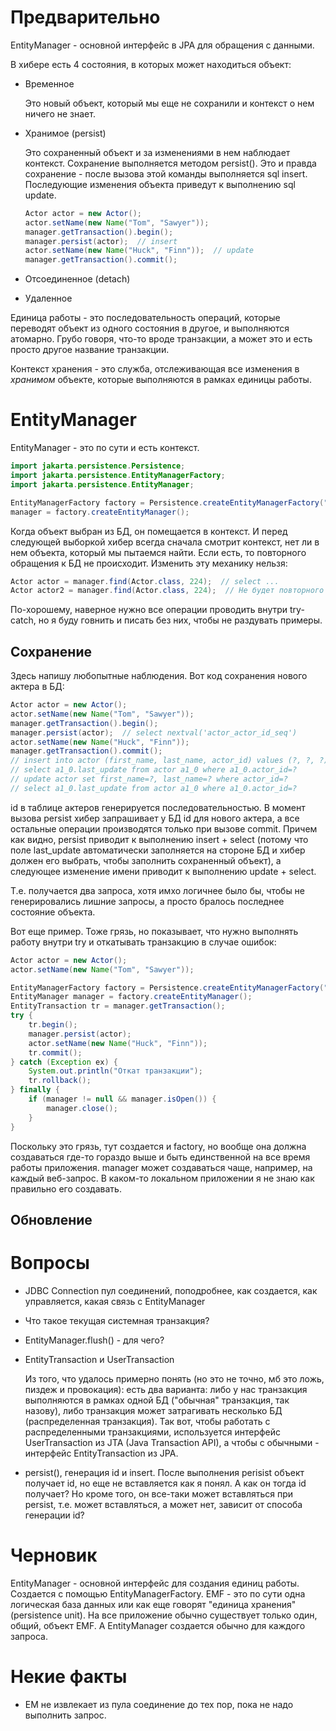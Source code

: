 



# Предварительно

EntityManager - основной интерфейс в JPA для обращения с данными.

В хибере есть 4 состояния, в которых может находиться объект:

* Временное

  Это новый объект, который мы еще не сохранили и контекст о нем ничего не знает.

* Хранимое (persist)

  Это сохраненный объект и за изменениями в нем наблюдает контекст. Сохранение выполняется методом persist(). Это и правда сохранение - после вызова этой команды выполняется sql insert. Последующие изменения объекта приведут к выполнению sql update.

  ```java
  Actor actor = new Actor();
  actor.setName(new Name("Tom", "Sawyer"));
  manager.getTransaction().begin();
  manager.persist(actor);  // insert
  actor.setName(new Name("Huck", "Finn"));  // update
  manager.getTransaction().commit();
  ```

  

* Отсоединенное (detach)

* Удаленное

Единица работы - это последовательность операций, которые переводят объект из одного состояния в другое, и выполняются атомарно. Грубо говоря, что-то вроде транзакции, а может это и есть просто другое название транзакции.

Контекст хранения - это служба, отслеживающая все изменения в *хранимом* объекте, которые выполняются в рамках единицы работы.

# EntityManager

 EntityManager - это по сути и есть контекст.

```java
import jakarta.persistence.Persistence;
import jakarta.persistence.EntityManagerFactory;
import jakarta.persistence.EntityManager;

EntityManagerFactory factory = Persistence.createEntityManagerFactory("dvdrental-pu");
manager = factory.createEntityManager();
```

Когда объект выбран из БД, он помещается в контекст. И перед следующей выборкой хибер всегда сначала смотрит контекст, нет ли в нем объекта, который мы пытаемся найти. Если есть, то повторного обращения к БД не происходит. Изменить эту механику нельзя:

```java
Actor actor = manager.find(Actor.class, 224);  // select ...
Actor actor2 = manager.find(Actor.class, 224);  // Не будет повторного select
```

По-хорошему, наверное нужно все операции проводить внутри try-catch, но я буду говнить и писать без них, чтобы не раздувать примеры.

## Сохранение

Здесь напишу любопытные наблюдения. Вот код сохранения нового актера в БД:

```java
Actor actor = new Actor();
actor.setName(new Name("Tom", "Sawyer"));
manager.getTransaction().begin();
manager.persist(actor);  // select nextval('actor_actor_id_seq')
actor.setName(new Name("Huck", "Finn"));
manager.getTransaction().commit();
// insert into actor (first_name, last_name, actor_id) values (?, ?, ?)
// select a1_0.last_update from actor a1_0 where a1_0.actor_id=?
// update actor set first_name=?, last_name=? where actor_id=?
// select a1_0.last_update from actor a1_0 where a1_0.actor_id=?
```

id в таблице актеров генерируется последовательностью. В момент вызова persist хибер запрашивает у БД id для нового актера, а все остальные операции производятся только при вызове commit. Причем как видно, persist приводит к выполнению insert + select (потому что поле last_update автоматически заполняется на стороне БД и хибер должен его выбрать, чтобы заполнить сохраненный объект), а следующее изменение имени приводит к выполнению update + select.

Т.е. получается два запроса, хотя имхо логичнее было бы, чтобы не генерировались лишние запросы, а просто бралось последнее состояние объекта.

Вот еще пример. Тоже грязь, но показывает, что нужно выполнять работу внутри try и откатывать транзакцию в случае ошибок:

```java
Actor actor = new Actor();
actor.setName(new Name("Tom", "Sawyer"));

EntityManagerFactory factory = Persistence.createEntityManagerFactory("dvdrental-pu");
EntityManager manager = factory.createEntityManager();
EntityTransaction tr = manager.getTransaction();
try {
    tr.begin();
    manager.persist(actor);
    actor.setName(new Name("Huck", "Finn"));
    tr.commit();
} catch (Exception ex) {
    System.out.println("Откат транзакции");
    tr.rollback();
} finally {
    if (manager != null && manager.isOpen()) {
        manager.close();
    }
}
```

Поскольку это грязь, тут создается и factory, но вообще она должна создаваться где-то гораздо выше и быть единственной на все время работы приложения. manager может создаваться чаще, например, на каждый веб-запрос. В каком-то локальном приложении я не знаю как правильно его создавать.

## Обновление



# Вопросы

* JDBC Connection пул соединений, поподробнее, как создается, как управляется, какая связь с EntityManager

* Что такое текущая системная транзакция?

* EntityManager.flush() - для чего?

* EntityTransaction и UserTransaction

  Из того, что удалось примерно понять (но это не точно, мб это ложь, пиздеж и провокация): есть два варианта: либо у нас транзакция выполняются в рамках одной БД ("обычная" транзакция, так назову), либо транзакция может затрагивать несколько БД (распределенная транзакция). Так вот, чтобы работать с распределенными транзакциями, используется интерфейс UserTransaction из JTA (Java Transaction API), а чтобы с обычными - интерфейс EntityTransaction из JPA.

* persist(), генерация id и insert. После выполнения perisist объект получает id, но еще не вставляется как я понял. А как он тогда id получает? Но кроме того, он все-таки может вставляться при persist, т.е. может вставляться, а может нет, зависит от способа генерации id?



# Черновик

EntityManager - основной интерфейс для создания единиц работы. Создается с помощью EntityManagerFactory. EMF - это по сути одна логическая база данных или как еще говорят "единица хранения" (persistence unit). На все приложение обычно существует только один, общий, объект EMF. А EntityManager создается обычно для каждого запроса.



# Некие факты

* EM не извлекает из пула соединение до тех пор, пока не надо выполнить запрос.

  